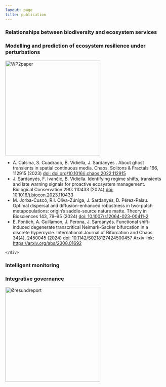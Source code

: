 ```yaml
--- 
layout: page
title: publication
---
```


<h3 id="WP1"> Relationships between biodiversity and ecosystem services </h3>

<h3 id="WP2"> Modelling and prediction of ecosystem resilience under perturbations </h3>
<div class="grid-container">
    <div class="grid-item">
      <img src="{{ '/assets/WP2paper.png' | relative_url }}" alt="WP2paper" style="width: 300px; height: auto;" >
    </div>
    <div class="grid-item">
    <ul>
        <li> À. Calsina, S. Cuadrado, B. Vidiella, J. Sardanyés . About ghost transients in spatial continuous media. Chaos, Solitons & Fractals 166, 112915 (2023)  <a href="https://doi.org/10.1016/j.chaos.2022.112915" target="_blank">doi: doi.org/10.1016/j.chaos.2022.112915</a> </li>
        <li> J. Sardanyés, F. Ivančić, B. Vidiella. Identifying regime shifts, transients and late warning signals for proactive ecosystem management. Biological Conservation 290: 110433 (2024)  <a href="https://doi.org/10.1016/j.biocon.2023.110433" target="_blank">doi: 10.1016/j.biocon.2023.110433</a> </li>
        <li> M. Jorba-Cuscó, R.I. Oliva-Zúniga, J. Sardanyés, D. Pérez-Palau. Optimal dispersal and diffusion-enhanced robustness in two-patch metapopulations: origin’s saddle-source nature matte. Theory in Biosciences 143, 79–95 (2024)  <a href="https://doi.org/10.1007/s12064-023-00411-2" target="_blank">doi: 10.1007/s12064-023-00411-2</a> </li>
        <li> E. Fontich, A. Guillamon, J. Perona, J. Sardanyés. Functional shift-induced degenerate transcritical Neimark-Sacker bifurcation in a discrete hypercycle. International Journal of Bifurcation and Chaos 34(4), 2450045 (2024)  <a href="https://doi.org/10.1142/S0218127424500457" target="_blank">doi: 10.1142/S0218127424500457</a> Arxiv link: <a href="https://arxiv.org/abs/2308.016927" target="_blank">https://arxiv.org/abs/2308.01692</a> </li>
    </ul>

    </div>
</div>

<h3 id="WP3"> Intelligent monitoring </h3>

<h3 id="WP4"> Integrative governance </h3>
<div class="grid-container">
    <div class="grid-item">
      <a href="https://findit.dtu.dk/en/catalog/63ce9f15357bfc1dda9e7f50" target="_blank">
        <img src="{{ '/assets/Øresundreport2023.png' | relative_url }}" alt="Øresundreport" style="width: 300px; height: auto;" >
      </a>
    </div>
 </div>


